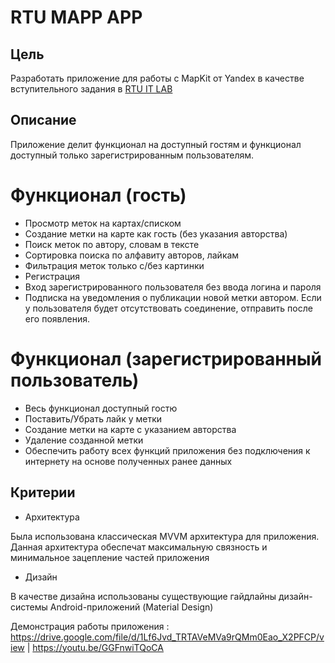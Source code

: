# RTU MAPP APP

## Цель
Разработать приложение для работы с MapKit от Yandex в качестве вступительного задания в [RTU IT LAB](https://github.com/RTUITLab/Recruit/blob/master/requirements/mobile/README.md)

## Описание

Приложение делит функционал на доступный гостям и функционал доступный только зарегистрированным пользователям.

# Функционал (гость)
* Просмотр меток на картах/списком
* Создание метки на карте как гость (без указания авторства)
* Поиск меток по автору, словам в тексте
* Сортировка поиска по алфавиту авторов, лайкам
* Фильтрация меток только с/без картинки
* Регистрация
* Вход зарегистрированного пользователя без ввода логина и пароля
* Подписка на уведомления о публикации новой метки автором. Если у пользователя будет отсутствовать соединение, отправить после его появления.

# Функционал (зарегистрированный пользователь)
* Весь функционал доступный гостю
* Поставить/Убрать лайк у метки
* Создание метки на карте с указанием авторства
* Удаление созданной метки
* Обеспечить работу всех функций приложения без подключения к интернету на основе полученных ранее данных

## Критерии

* Архитектура

Была использована классическая MVVM архитектура для приложения. Данная архитектура обеспечат максимальную связность и минимальное зацепление частей приложения

* Дизайн

В качестве дизайна использованы существующие гайдлайны дизайн-системы Android-приложений (Material Design)

Демонстрация работы приложения : https://drive.google.com/file/d/1Lf6Jvd_TRTAVeMVa9rQMm0Eao_X2PFCP/view | https://youtu.be/GGFnwiTQoCA
